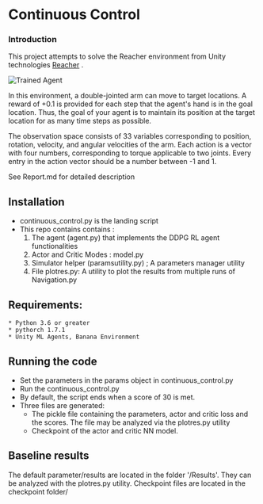 [//]: # (Image References)

[image1]: https://user-images.githubusercontent.com/10624937/43851024-320ba930-9aff-11e8-8493-ee547c6af349.gif "Trained Agent"
[image2]: https://user-images.githubusercontent.com/10624937/43851646-d899bf20-9b00-11e8-858c-29b5c2c94ccc.png "Crawler"


#  Continuous Control

### Introduction

This project attempts to solve the Reacher environment from Unity technologies
 [Reacher](https://github.com/Unity-Technologies/ml-agents/blob/master/docs/Learning-Environment-Examples.md#reacher) .

![Trained Agent][image1]

In this environment, a double-jointed arm can move to target locations. A reward of +0.1 is provided for each step that the agent's hand is in the goal location. Thus, the goal of your agent is to maintain its position at the target location for as many time steps as possible.

The observation space consists of 33 variables corresponding to position, rotation, velocity, and angular velocities of the arm. Each action is a vector with four numbers, corresponding to torque applicable to two joints. Every entry in the action vector should be a number between -1 and 1.

See Report.md for detailed description

## Installation

* continuous_control.py is the landing script
* This repo contains contains :
	1. The agent (agent.py) that implements the DDPG RL agent functionalities   
	2. Actor and Critic Modes : model.py
	3. Simulator helper (paramsutility.py) ; A parameters manager utility
	4. File plotres.py: A utility to plot the results from multiple runs of Navigation.py

## Requirements:
	* Python 3.6 or greater
	* pythorch 1.7.1
	* Unity ML Agents, Banana Environment

## Running the code
* Set the parameters in the params object in continuous_control.py
* Run the continuous_control.py
* By default, the script ends when a score of 30 is met.
* Three files are generated:
	* The pickle file containing the parameters, actor and critic loss and the scores. The file may be analyzed via the plotres.py utility
	* Checkpoint of the actor and critic NN model.
## Baseline results
The default parameter/results are located in the folder '/Results'. They can be analyzed with the plotres.py utility.
Checkpoint files are located in the checkpoint folder/


